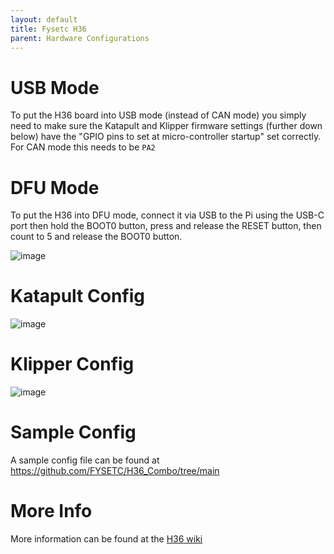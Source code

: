```yaml
---
layout: default 
title: Fysetc H36
parent: Hardware Configurations
---
```



# USB Mode

To put the H36 board into USB mode (instead of CAN mode) you simply need to make sure the Katapult and Klipper firmware settings (further down below) have the 
"GPIO pins to set at micro-controller startup" set correctly. For CAN mode this needs to be `PA2`



# DFU Mode

To put the H36 into DFU mode, connect it via USB to the Pi using the USB-C port then hold the BOOT0 button, press and release the RESET button, then count to 5 and release the BOOT0 button.

![image](https://github.com/user-attachments/assets/a1a101a7-bfba-4d49-aaa6-bb22278ca1f3)




# Katapult Config

![image](https://github.com/user-attachments/assets/cb1d9e0b-1e78-492a-9dda-eb0f8ea8f967)



# Klipper Config

![image](https://github.com/user-attachments/assets/adc41c64-aac8-4cae-82d6-ad12fc3602f2)


# Sample Config

A sample config file can be found at [https://github.com/FYSETC/H36_Combo/tree/main
](https://github.com/FYSETC/H36_Combo/tree/main)

# More Info

More information can be found at the [H36 wiki](https://wiki.fysetc.com/docs/H36-Combo)

